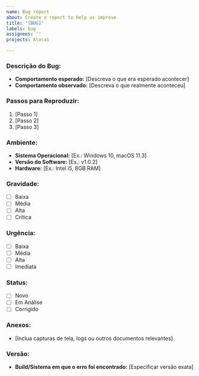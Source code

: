 ```yaml
---
name: Bug report
about: Create a report to help us improve
title: "[BUG]"
labels: bug
assignees: ''
projects: Alocai

---
```


### Descrição do Bug:
- **Comportamento esperado:** [Descreva o que era esperado acontecer]
- **Comportamento observado:** [Descreva o que realmente aconteceu]

### Passos para Reproduzir:
1. [Passo 1]
2. [Passo 2]
3. [Passo 3]

### Ambiente:
- **Sistema Operacional:** [Ex.: Windows 10, macOS 11.3]
- **Versão do Software:** [Ex.: v1.0.2]
- **Hardware:** [Ex.: Intel i5, 8GB RAM]

### Gravidade:
- [ ] Baixa
- [ ] Média
- [ ] Alta
- [ ] Crítica

### Urgência:
- [ ] Baixa
- [ ] Média
- [ ] Alta
- [ ] Imediata

### Status:
- [ ] Novo
- [ ] Em Análise
- [ ] Corrigido

### Anexos:
- [Inclua capturas de tela, logs ou outros documentos relevantes]

### Versão:
- **Build/Sistema em que o erro foi encontrado:** [Especificar versão exata]
